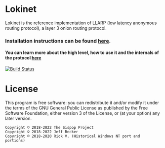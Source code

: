 # Lokinet

<!-- [Español](readme_es.md) [Русский](readme_ru.md) [Français](readme_fr.md) -->

Lokinet is the reference implementation of LLARP (low latency anonymous routing protocol), a layer 3 onion routing protocol.

### Installation instructions can be found [here](docs/install.md).

#### You can learn more about the high level, how to use it and the internals of the protocol [here](docs/readme.md)

[![Build Status](https://ci.sispop.rocks/api/badges/sispop-io/lokinet/status.svg?ref=refs/heads/dev)](https://ci.sispop.rocks/sispop-io/lokinet)

# License

This program is free software: you can redistribute it and/or modify
it under the terms of the GNU General Public License as published by
the Free Software Foundation, either version 3 of the License, or
(at your option) any later version.

```
Copyright © 2018-2022 The Sispop Project
Copyright © 2018-2022 Jeff Becker
Copyright © 2018-2020 Rick V. (Historical Windows NT port and portions)
```

